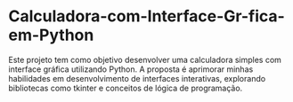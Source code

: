 # Calculadora-com-Interface-Gr-fica-em-Python
Este projeto tem como objetivo desenvolver uma calculadora simples com interface gráfica utilizando Python. A proposta é aprimorar minhas habilidades em desenvolvimento de interfaces interativas, explorando bibliotecas como tkinter e conceitos de lógica de programação.
